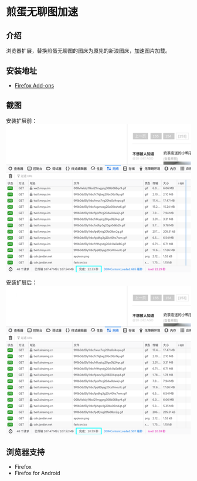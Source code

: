 # 煎蛋无聊图加速

## 介绍

浏览器扩展，替换煎蛋无聊图的图床为原先的新浪图床，加速图片加载。

## 安装地址

- [Firefox Add-ons](https://addons.mozilla.org/zh-CN/firefox/addon/jandanpicboost/)

## 截图

安装扩展前：
![安装扩展前](screenshots/disabled.png)

安装扩展后：
![安装扩展后](screenshots/enabled.png)

## 浏览器支持

- Firefox
- Firefox for Android